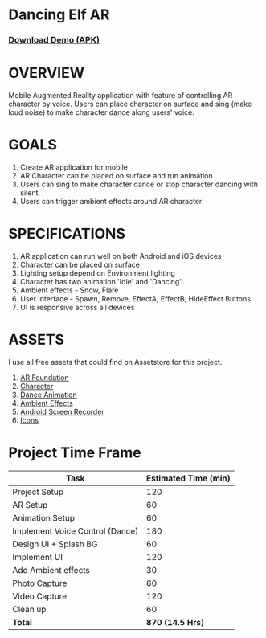 # Dancing Elf AR

### [Download Demo (APK)](https://drive.google.com/file/d/1-MfO9xW809TN_VhFDFqxdH7UTo9Ng_aw)

# OVERVIEW

Mobile Augmented Reality application with feature of controlling AR character by voice. Users can place character on surface and sing (make loud noise) to make character dance along users&#39; voice.

# GOALS

1. Create AR application for mobile
2. AR Character can be placed on surface and run animation
3. Users can sing to make character dance or stop character dancing with silent
4. Users can trigger ambient effects around AR character

# SPECIFICATIONS

1. AR application can run well on both Android and iOS devices
2. Character can be placed on surface
3. Lighting setup depend on Environment lighting
4. Character has two animation &#39;Idle&#39; and &#39;Dancing&#39;
5. Ambient effects - Snow, Flare
6. User Interface - Spawn, Remove, EffectA, EffectB, HideEffect Buttons
7. UI is responsive across all devices

# ASSETS

I use all free assets that could find on Assetstore for this project.

1. [AR Foundation](https://assetstore.unity.com/packages/templates/ar-foundation-demos-onboarding-ux-164766)
2. [Character](https://assetstore.unity.com/packages/3d/characters/toon-elf-character-low-poly-19572)
3. [Dance Animation](https://assetstore.unity.com/packages/3d/animations/dance-animations-free-pack-161313)
4. [Ambient Effects](https://assetstore.unity.com/packages/vfx/particles/10-effects-colorful-fx-package-184732)
5. [Android Screen Recorder](https://github.com/thanh-nguyen-kim/Unity_Android_Screen_Recorder)
6. [Icons](https://material.io/resources/icons/?icon=not_interested&amp;style=baseline)

# Project Time Frame

| **Task** | **Estimated Time (min)** |
| --- | --- |
| Project Setup | 120 |
| AR Setup | 60 |
| Animation Setup | 60 |
| Implement Voice Control (Dance) | 180 |
| Design UI + Splash BG | 60 |
| Implement UI | 120 |
| Add Ambient effects | 30 |
| Photo Capture | 60 |
| Video Capture | 120 |
| Clean up | 60 |
| **Total** | **870 (14.5 Hrs)** |
